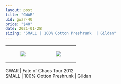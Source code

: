 ```yaml
---
layout: post
title: "GWAR"
uid: gwar-40
price: "$40"
date: 2021-01-28
sizing: "SMALL | 100% Cotton Preshrunk  | Gildan"
---
```




<table style="width:100%;"><tr><td style="vertical-align:top;">
      <figure class="tmblr-full" data-orig-height="2048" data-orig-width="1365" data-orig-src="https://concertshirts.netlify.app/shirts/0374/0374-01.jpg"><img src="https://64.media.tumblr.com/20c3a05d159755112f0d5ae21b86a4fb/beea09b04cafa6d5-0e/s540x810/045a26bf523b96098393f57b55923323c9bd122a.jpg" data-orig-height="2048" data-orig-width="1365" data-orig-src="https://concertshirts.netlify.app/shirts/0374/0374-01.jpg"/></figure></td>
    <td style="vertical-align:top;">
      <figure class="tmblr-full" data-orig-height="2048" data-orig-width="1365" data-orig-src="https://concertshirts.netlify.app/shirts/0374/0374-02.jpg"><img src="https://64.media.tumblr.com/ad4ad62f483915ad133466eff4f62525/beea09b04cafa6d5-2b/s540x810/3fb1c82581a00a156ff80f6002eab4d7af6fdb36.jpg" data-orig-height="2048" data-orig-width="1365" data-orig-src="https://concertshirts.netlify.app/shirts/0374/0374-02.jpg"/></figure></td>
  </tr></table><p>
  GWAR | Fate of Chaos Tour 2012<br/>SMALL | 100% Cotton Preshrunk | Gildan
</p>
